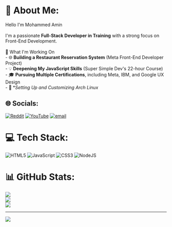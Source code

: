 # 💫 About Me:
Hello I'm Mohammed Amin<br><br>I'm a passionate **Full-Stack Developer in Training** with a strong focus on Front-End Development.<br> <br>🚀 What I'm Working On  <br>- 🌐 **Building a Restaurant Reservation System** (Meta Front-End Developer Project)  <br>- 💡 **Deepening My JavaScript Skills** (Super Simple Dev's 22-hour Course)  <br>- 🎓 **Pursuing Multiple Certifications**, including Meta, IBM, and Google UX Design  <br>- 🔧 **Setting Up and Customizing Arch Linux*


## 🌐 Socials:
[![Reddit](https://img.shields.io/badge/Reddit-%23FF4500.svg?logo=Reddit&logoColor=white)](https://reddit.com/user/Busy_Eye_3888) [![YouTube](https://img.shields.io/badge/YouTube-%23FF0000.svg?logo=YouTube&logoColor=white)](https://youtube.com/@https://www.youtube.com/@ItsMeRPG) [![email](https://img.shields.io/badge/Email-D14836?logo=gmail&logoColor=white)](mailto:mdamin67541@gmail.com) 

# 💻 Tech Stack:
![HTML5](https://img.shields.io/badge/html5-%23E34F26.svg?style=for-the-badge&logo=html5&logoColor=white) ![JavaScript](https://img.shields.io/badge/javascript-%23323330.svg?style=for-the-badge&logo=javascript&logoColor=%23F7DF1E) ![CSS3](https://img.shields.io/badge/css3-%231572B6.svg?style=for-the-badge&logo=css3&logoColor=white) ![NodeJS](https://img.shields.io/badge/node.js-6DA55F?style=for-the-badge&logo=node.js&logoColor=white)
# 📊 GitHub Stats:
![](https://github-readme-stats.vercel.app/api?username=MohammedAmin67&theme=dark&hide_border=false&include_all_commits=false&count_private=false)<br/>
![](https://github-readme-streak-stats.herokuapp.com/?user=MohammedAmin67&theme=dark&hide_border=false)<br/>
![](https://github-readme-stats.vercel.app/api/top-langs/?username=MohammedAmin67&theme=dark&hide_border=false&include_all_commits=false&count_private=false&layout=compact)

---
[![](https://visitcount.itsvg.in/api?id=MohammedAmin67&icon=0&color=0)](https://visitcount.itsvg.in)

<!-- Proudly created with GPRM ( https://gprm.itsvg.in ) -->
